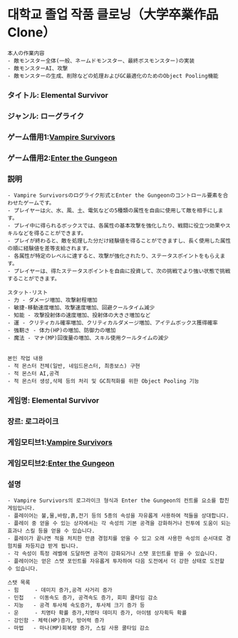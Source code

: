 # 대학교 졸업 작품 클로닝（大学卒業作品Clone）
```
本人の作業内容
- 敵モンスター全体(一般、ネームドモンスター、最終ボスモンスター)の実装
- 敵モンスターAI、攻撃
- 敵モンスターの生成、削除などの処理およびGC最適化のためのObject Pooling機能
```

### タイトル: Elemental Survivor
### ジャンル: ローグライク 
### ゲーム借用1:[Vampire Survivors](https://store.steampowered.com/app/1794680/Vampire_Survivors/?l=japanese)
### ゲーム借用2:[Enter the Gungeon](https://store.steampowered.com/app/311690/Enter_the_Gungeon/?l=japanese)
### 説明
```
- Vampire Survivorsのログライク形式とEnter the Gungeonのコントロール要素を合わせたゲームです。 
- プレイヤーは火、水、風、土、電気などの5種類の属性を自由に使用して敵を相手にします。
- プレイ中に得られるボックスでは、各属性の基本攻撃を強化したり、戦闘に役立つ効果やスキルなどを得ることができます。
- プレイが終わると、敵を処理した分だけ経験値を得ることができますし、長く使用した属性の順に経験値を差等支給されます。 
- 各属性が特定のレベルに達すると、攻撃が強化されたり、ステータスポイントをもらえます。
- プレイヤーは、得たステータスポイントを自由に投資して、次の挑戦でより強い状態で挑戦することができます。
```

```
スタット·リスト
- 力 - ダメージ増加、攻撃射程増加
- 敏捷-移動速度増加、攻撃速度増加、回避クールタイム減少
- 知能 - 攻撃投射体の速度増加、投射体の大きさ増加など
- 運 - クリティカル確率増加、クリティカルダメージ増加、アイテムボックス獲得確率
- 強靭さ - 体力(HP)の増加、防御力の増加
- 魔法 - マナ(MP)回復量の増加、スキル使用クールタイムの減少
```

##
```
본인 작업 내용
- 적 몬스터 전체(일반, 네임드몬스터, 최종보스) 구현
- 적 몬스터 AI,공격 
- 적 몬스터 생성,삭제 등의 처리 및 GC최적화를 위한 Object Pooling 기능
```

### 게임명: Elemental Survivor
### 장르: 로그라이크
### 게임모티브1:[Vampire Survivors](https://store.steampowered.com/app/1794680/Vampire_Survivors/?l=korea)
### 게임모티브2:[Enter the Gungeon](https://store.steampowered.com/app/311690/Enter_the_Gungeon/?l=korea)
### 설명
```
- Vampire Survivors의 로그라이크 형식과 Enter the Gungeon의 컨트롤 요소를 합친 게임입니다. 
- 플레이어는 불,물,바람,흙,전기 등의 5종의 속성을 자유롭게 사용하여 적들을 상대합니다.
- 플레이 중 얻을 수 있는 상자에서는 각 속성의 기본 공격을 강화하거나 전투에 도움이 되는 효과나 스킬 등을 얻을 수 있습니다.
- 플레이가 끝나면 적을 처치한 만큼 경험치를 얻을 수 있고 오래 사용한 속성의 순서대로 경험치를 차등지급 받게 됩니다. 
- 각 속성이 특정 레벨에 도달하면 공격이 강화되거나 스탯 포인트를 받을 수 있습니다.
- 플레이어는 얻은 스탯 포인트를 자유롭게 투자하여 다음 도전에서 더 강한 상태로 도전할 수 있습니다.
```

```
스탯 목록
- 힘     - 데미지 증가,공격 사거리 증가
- 민첩   - 이동속도 증가, 공격속도 증가, 회피 쿨타임 감소
- 지능   - 공격 투사체 속도증가, 투사체 크기 증가 등
- 운     - 치명타 확률 증가,치명타 데미지 증가, 아이템 상자획득 확률
- 강인함 - 체력(HP)증가, 방어력 증가
- 마법   - 마나(MP)회복량 증가, 스킬 사용 쿨타임 감소
```

